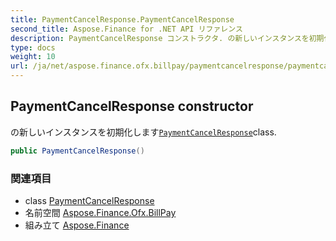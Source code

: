 ```yaml
---
title: PaymentCancelResponse.PaymentCancelResponse
second_title: Aspose.Finance for .NET API リファレンス
description: PaymentCancelResponse コンストラクタ. の新しいインスタンスを初期化しますPaymentCancelResponseclass.
type: docs
weight: 10
url: /ja/net/aspose.finance.ofx.billpay/paymentcancelresponse/paymentcancelresponse/
---
```

## PaymentCancelResponse constructor

の新しいインスタンスを初期化します[`PaymentCancelResponse`](../)class.

```csharp
public PaymentCancelResponse()
```

### 関連項目

* class [PaymentCancelResponse](../)
* 名前空間 [Aspose.Finance.Ofx.BillPay](../../paymentcancelresponse/)
* 組み立て [Aspose.Finance](../../../)


